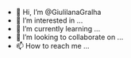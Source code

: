 - 👋 Hi, I’m @GiulilanaGralha
- 👀 I’m interested in ...
- 🌱 I’m currently learning ...
- 💞️ I’m looking to collaborate on ...
- 📫 How to reach me ...

<!---
GiulilanaGralha/GiulilanaGralha is a ✨ special ✨ repository because its `README.md` (this file) appears on your GitHub profile.
You can click the Preview link to take a look at your changes.
--->
